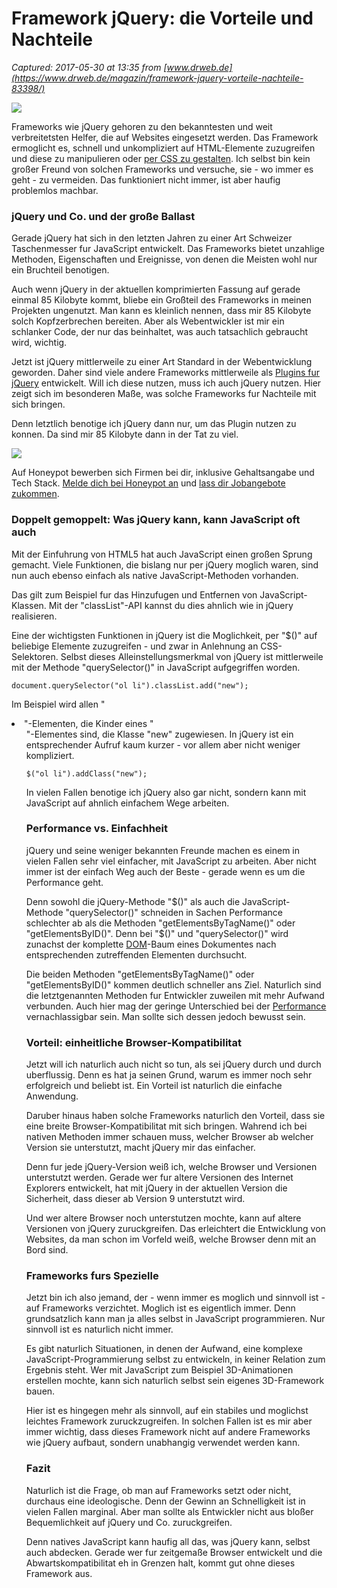 # Framework jQuery: die Vorteile und Nachteile

_Captured: 2017-05-30 at 13:35 from [www.drweb.de](https://www.drweb.de/magazin/framework-jquery-vorteile-nachteile-83398/)_

![](https://www.drweb.de/magazin/wp-content/uploads/2017/05/jquery-nein.jpg)

Frameworks wie jQuery gehoren zu den bekanntesten und weit verbreitetsten Helfer, die auf Websites eingesetzt werden. Das Framework ermoglicht es, schnell und unkompliziert auf HTML-Elemente zuzugreifen und diese zu manipulieren oder [per CSS zu gestalten](https://www.drweb.de/magazin/typografische-animationen-mit-blast-js-52459/). Ich selbst bin kein großer Freund von solchen Frameworks und versuche, sie - wo immer es geht - zu vermeiden. Das funktioniert nicht immer, ist aber haufig problemlos machbar.

### jQuery und Co. und der große Ballast

Gerade jQuery hat sich in den letzten Jahren zu einer Art Schweizer Taschenmesser fur JavaScript entwickelt. Das Frameworks bietet unzahlige Methoden, Eigenschaften und Ereignisse, von denen die Meisten wohl nur ein Bruchteil benotigen.

Auch wenn jQuery in der aktuellen komprimierten Fassung auf gerade einmal 85 Kilobyte kommt, bliebe ein Großteil des Frameworks in meinen Projekten ungenutzt. Man kann es kleinlich nennen, dass mir 85 Kilobyte solch Kopfzerbrechen bereiten. Aber als Webentwickler ist mir ein schlanker Code, der nur das beinhaltet, was auch tatsachlich gebraucht wird, wichtig.

Jetzt ist jQuery mittlerweile zu einer Art Standard in der Webentwicklung geworden. Daher sind viele andere Frameworks mittlerweile als [Plugins fur jQuery](https://www.drweb.de/magazin/animsition-benutzerfreundliches-jquery-plugin-fuer-animierte-seitenuebergaenge-52867/) entwickelt. Will ich diese nutzen, muss ich auch jQuery nutzen. Hier zeigt sich im besonderen Maße, was solche Frameworks fur Nachteile mit sich bringen.

Denn letztlich benotige ich jQuery dann nur, um das Plugin nutzen zu konnen. Da sind mir 85 Kilobyte dann in der Tat zu viel.

![](https://www.drweb.de/anzeigen/honeypot/2017-05-native-ad/250-250-1.png)

Auf Honeypot bewerben sich Firmen bei dir, inklusive Gehaltsangabe und Tech Stack. [Melde dich bei Honeypot an](https://auslieferung.commindo-media-ressourcen.de/www/delivery/ck.php?oaparams=2__bannerid=14415__zoneid=96__OXLCA=1__cb=1a60cb5c2c__oadest=https%3A%2F%2Fwww.honeypot.io%2Flp%2Fjoin%3Futm_source%3Ddrweb%26utm_medium%3Dpaid%26utm_term%3Ddrweb-de_de-none%26utm_content%3Dbear-de%26utm_campaign%3Dnone-de) und [lass dir Jobangebote zukommen](https://auslieferung.commindo-media-ressourcen.de/www/delivery/ck.php?oaparams=2__bannerid=14415__zoneid=96__OXLCA=1__cb=1a60cb5c2c__oadest=https%3A%2F%2Fwww.honeypot.io%2Flp%2Fjoin%3Futm_source%3Ddrweb%26utm_medium%3Dpaid%26utm_term%3Ddrweb-de_de-none%26utm_content%3Dbear-de%26utm_campaign%3Dnone-de).

### Doppelt gemoppelt: Was jQuery kann, kann JavaScript oft auch

Mit der Einfuhrung von HTML5 hat auch JavaScript einen großen Sprung gemacht. Viele Funktionen, die bislang nur per jQuery moglich waren, sind nun auch ebenso einfach als native JavaScript-Methoden vorhanden.

Das gilt zum Beispiel fur das Hinzufugen und Entfernen von JavaScript-Klassen. Mit der "classList"-API kannst du dies ahnlich wie in jQuery realisieren.

Eine der wichtigsten Funktionen in jQuery ist die Moglichkeit, per "$()" auf beliebige Elemente zuzugreifen - und zwar in Anlehnung an CSS-Selektoren. Selbst dieses Alleinstellungsmerkmal von jQuery ist mittlerweile mit der Methode "querySelector()" in JavaScript aufgegriffen worden.
    
    
    document.querySelector("ol li").classList.add("new");

Im Beispiel wird allen "<li>"-Elementen, die Kinder eines "<ol>"-Elementes sind, die Klasse "new" zugewiesen. In jQuery ist ein entsprechender Aufruf kaum kurzer - vor allem aber nicht weniger kompliziert.
    
    
    $("ol li").addClass("new");

In vielen Fallen benotige ich jQuery also gar nicht, sondern kann mit JavaScript auf ahnlich einfachem Wege arbeiten.

### Performance vs. Einfachheit

jQuery und seine weniger bekannten Freunde machen es einem in vielen Fallen sehr viel einfacher, mit JavaScript zu arbeiten. Aber nicht immer ist der einfach Weg auch der Beste - gerade wenn es um die Performance geht.

Denn sowohl die jQuery-Methode "$()" als auch die JavaScript-Methode "querySelector()" schneiden in Sachen Performance schlechter ab als die Methoden "getElementsByTagName()" oder "getElementsByID()". Denn bei "$()" und "querySelector()" wird zunachst der komplette [DOM](https://www.drweb.de/magazin/codemirror-macht-aus-dom-objekten-vollwertige-code-editoren-36734/)-Baum eines Dokumentes nach entsprechenden zutreffenden Elementen durchsucht.

Die beiden Methoden "getElementsByTagName()" oder "getElementsByID()" kommen deutlich schneller ans Ziel. Naturlich sind die letztgenannten Methoden fur Entwickler zuweilen mit mehr Aufwand verbunden. Auch hier mag der geringe Unterschied bei der [Performance](https://www.drweb.de/magazin/wir-stellen-vor-das-e-book-wordpress-performance/) vernachlassigbar sein. Man sollte sich dessen jedoch bewusst sein.

### Vorteil: einheitliche Browser-Kompatibilitat

Jetzt will ich naturlich auch nicht so tun, als sei jQuery durch und durch uberflussig. Denn es hat ja seinen Grund, warum es immer noch sehr erfolgreich und beliebt ist. Ein Vorteil ist naturlich die einfache Anwendung.

Daruber hinaus haben solche Frameworks naturlich den Vorteil, dass sie eine breite Browser-Kompatibilitat mit sich bringen. Wahrend ich bei nativen Methoden immer schauen muss, welcher Browser ab welcher Version sie unterstutzt, macht jQuery mir das einfacher.

Denn fur jede jQuery-Version weiß ich, welche Browser und Versionen unterstutzt werden. Gerade wer fur altere Versionen des Internet Explorers entwickelt, hat mit jQuery in der aktuellen Version die Sicherheit, dass dieser ab Version 9 unterstutzt wird.

Und wer altere Browser noch unterstutzen mochte, kann auf altere Versionen von jQuery zuruckgreifen. Das erleichtert die Entwicklung von Websites, da man schon im Vorfeld weiß, welche Browser denn mit an Bord sind.

### Frameworks furs Spezielle

Jetzt bin ich also jemand, der - wenn immer es moglich und sinnvoll ist - auf Frameworks verzichtet. Moglich ist es eigentlich immer. Denn grundsatzlich kann man ja alles selbst in JavaScript programmieren. Nur sinnvoll ist es naturlich nicht immer.

Es gibt naturlich Situationen, in denen der Aufwand, eine komplexe JavaScript-Programmierung selbst zu entwickeln, in keiner Relation zum Ergebnis steht. Wer mit JavaScript zum Beispiel 3D-Animationen erstellen mochte, kann sich naturlich selbst sein eigenes 3D-Framework bauen.

Hier ist es hingegen mehr als sinnvoll, auf ein stabiles und moglichst leichtes Framework zuruckzugreifen. In solchen Fallen ist es mir aber immer wichtig, dass dieses Framework nicht auf andere Frameworks wie jQuery aufbaut, sondern unabhangig verwendet werden kann.

### Fazit

Naturlich ist die Frage, ob man auf Frameworks setzt oder nicht, durchaus eine ideologische. Denn der Gewinn an Schnelligkeit ist in vielen Fallen marginal. Aber man sollte als Entwickler nicht aus bloßer Bequemlichkeit auf jQuery und Co. zuruckgreifen.

Denn natives JavaScript kann haufig all das, was jQuery kann, selbst auch abdecken. Gerade wer fur zeitgemaße Browser entwickelt und die Abwartskompatibilitat eh in Grenzen halt, kommt gut ohne dieses Framework aus.
